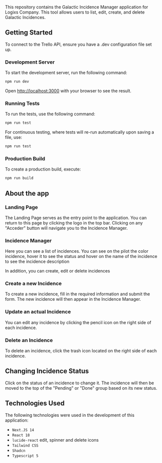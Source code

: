 This repository contains the Galactic Incidence Manager application for Logixs Company. This tool allows users to list, edit, create, and delete Galactic Incidences.

## Getting Started

To connect to the Trello API, ensure you have a .dev configuration file set up.

### Development Server

To start the development server, run the following command:

```bash
npm run dev
```

Open [http://localhost:3000](http://localhost:3000) with your browser to see the result.

### Running Tests

To run the tests, use the following command:

```bash
npm run test
```

For continuous testing, where tests will re-run automatically upon saving a file, use:

```bash
npm run test
```

### Production Build

To create a production build, execute:

```bash
npm run build
```

## About the app

### Landing Page

The Landing Page serves as the entry point to the application. You can return to this page by clicking the logo in the top bar. Clicking on any "Acceder" button will navigate you to the Incidence Manager.

### Incidence Manager

Here you can see a list of incidences. You can see on the pilot the color incidence, hover it to see the status and hover on the name of the incidence to see the incidence description

In addition, you can create, edit or delete incidences

### Create a new Incidence

To create a new incidence, fill in the required information and submit the form. The new incidence will then appear in the Incidence Manager.

### Update an actual Incidence

You can edit any incidence by clicking the pencil icon on the right side of each incidence.

### Delete an Incidence

To delete an incidence, click the trash icon located on the right side of each incidence.

## Changing Incidence Status

Click on the status of an incidence to change it. The incidence will then be moved to the top of the "Pending" or "Done" group based on its new status.

## Technologies Used

The following technologies were used in the development of this application:

- `Next.JS 14`
- `React 18`
- `lucide-react` edit, spinner and delete icons
- `Tailwind CSS`
- `Shadcn`
- `Typescript 5`
